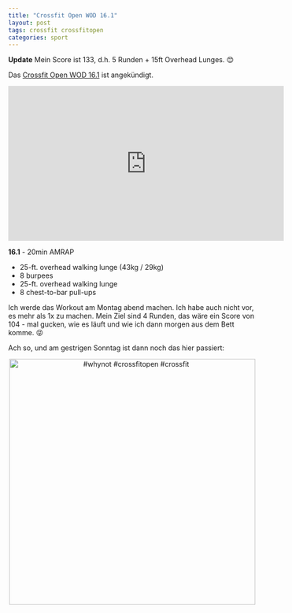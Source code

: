```yaml
---
title: "Crossfit Open WOD 16.1"
layout: post
tags: crossfit crossfitopen
categories: sport
---
```

**Update** Mein Score ist 133, d.h. 5 Runden + 15ft Overhead Lunges. 😊

Das [Crossfit Open WOD 16.1][0] ist angekündigt.

<iframe width="560" height="315" src="https://www.youtube-nocookie.com/embed/HtKb8Juxw9w" frameborder="0" allowfullscreen></iframe>

**16.1** - 20min AMRAP

* 25-ft. overhead walking lunge (43kg / 29kg)
* 8 burpees
* 25-ft. overhead walking lunge
* 8 chest-to-bar pull-ups

Ich werde das Workout am Montag abend machen. Ich habe auch nicht vor, es mehr als 1x zu machen. Mein Ziel sind 4 Runden, das wäre ein Score von 104 - mal gucken, wie es läuft und wie ich dann morgen aus dem Bett komme. 😝

Ach so, und am gestrigen Sonntag ist dann noch das hier passiert:

<center><a data-flickr-embed="true"  href="https://www.flickr.com/photos/cringe/25343744135/in/dateposted/" title="#whynot #crossfitopen #crossfit"><img src="https://farm2.staticflickr.com/1668/25343744135_21b2f2e002.jpg" width="500" height="500" alt="#whynot #crossfitopen #crossfit"></a><script async src="//embedr.flickr.com/assets/client-code.js" charset="utf-8"></script></center>


[0]: http://games.crossfit.com/workouts/the-open/2016#tabs-1
